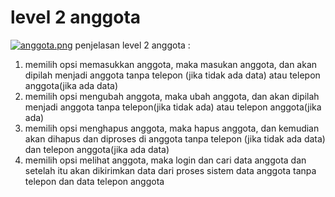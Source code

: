 # level 2 anggota
[![anggota.png](https://i.postimg.cc/DyHMRmNh/anggota.png)](https://postimg.cc/Whm8kpjY)
penjelasan level 2 anggota :
1. memilih opsi memasukkan anggota, maka masukan anggota, dan akan dipilah menjadi anggota tanpa telepon (jika tidak ada data) atau telepon anggota(jika ada data)
2. memilih opsi mengubah anggota, maka ubah anggota, dan akan dipilah menjadi anggota tanpa telepon(jika tidak ada) atau telepon anggota(jika ada)
3. memilih opsi menghapus anggota, maka hapus anggota, dan kemudian akan dihapus dan diproses di anggota tanpa telepon (jika tidak ada data) dan telepon anggota(jika ada data)
4. memilih opsi melihat anggota, maka login dan cari data anggota dan setelah itu akan dikirimkan data dari proses sistem data anggota tanpa telepon dan data telepon anggota